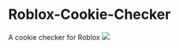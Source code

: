 # Roblox-Cookie-Checker
A cookie checker for Roblox
<img src="https://media.discordapp.net/attachments/859611591598669848/904938457170841720/unknown.png?width=448&height=597"></img>

